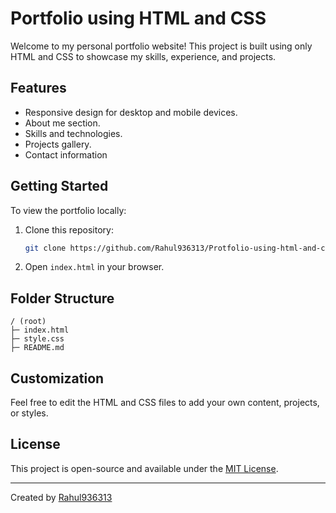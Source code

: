 # Portfolio using HTML and CSS

Welcome to my personal portfolio website! This project is built using only HTML and CSS to showcase my skills, experience, and projects.

## Features

- Responsive design for desktop and mobile devices.
- About me section.
- Skills and technologies.
- Projects gallery.
- Contact information

## Getting Started

To view the portfolio locally:
1. Clone this repository:
   ```bash
   git clone https://github.com/Rahul936313/Protfolio-using-html-and-css..git
   ```
2. Open `index.html` in your browser.

## Folder Structure

```
/ (root)
├─ index.html
├─ style.css
├─ README.md
```

## Customization

Feel free to edit the HTML and CSS files to add your own content, projects, or styles.

## License

This project is open-source and available under the [MIT License](LICENSE).

---

Created by [Rahul936313](https://github.com/Rahul936313)



